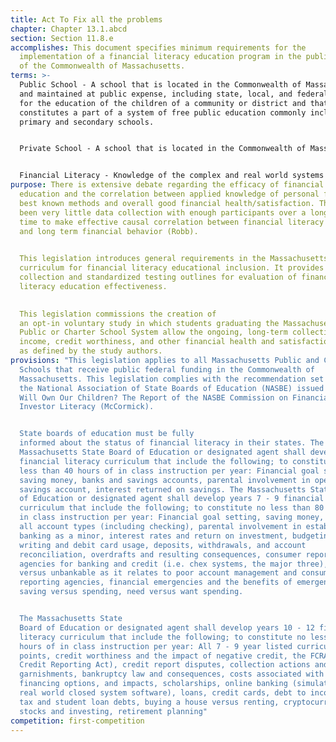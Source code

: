 ```yaml
---
title: Act To Fix all the problems
chapter: Chapter 13.1.abcd
section: Section 11.8.e
accomplishes: This document specifies minimum requirements for the
  implementation of a financial literacy education program in the public schools
  of the Commonwealth of Massachusetts.
terms: >-
  Public School - A school that is located in the Commonwealth of Massachusetts
  and maintained at public expense, including state, local, and federal funding,
  for the education of the children of a community or district and that
  constitutes a part of a system of free public education commonly including
  primary and secondary schools. 


  Private School - A school that is located in the Commonwealth of Massachusetts and privately funded through parent paid tuition charges or sponsored by organizations of specific religious, cultural, ethnic, or other non-inclusive class demographics. Characterized by no allocation of public funds, no requirement to accept enrollment from the public, conflicting interest in separation of church and state matters. Curriculum - The aggregate of courses of study given in public schools. 


  Financial Literacy - Knowledge of the complex and real world systems involved in managing money on a daily basis, credit and credit worthiness, savings, budgeting, investments.
purpose: There is extensive debate regarding the efficacy of financial literacy
  education and the correlation between applied knowledge of personal finance
  best known methods and overall good financial health/satisfaction. There has
  been very little data collection with enough participants over a long enough
  time to make effective causal correlation between financial literacy education
  and long term financial behavior (Robb). 
  

  This legislation introduces general requirements in the Massachusetts K - 12 Public Education and Charter School
  curriculum for financial literacy educational inclusion. It provides data
  collection and standardized testing outlines for evaluation of financial
  literacy education effectiveness.
 

  This legislation commissions the creation of
  an opt-in voluntary study in which students graduating the Massachusetts
  Public or Charter School System allow the ongoing, long-term collection of
  income, credit worthiness, and other financial health and satisfaction metrics
  as defined by the study authors.
provisions: "This legislation applies to all Massachusetts Public and Charter
  Schools that receive public federal funding in the Commonwealth of
  Massachusetts. This legislation complies with the recommendation set forth by
  the National Association of State Boards of Education (NASBE) issued in Who
  Will Own Our Children? The Report of the NASBE Commission on Financial and
  Investor Literacy (McCormick).


  State boards of education must be fully
  informed about the status of financial literacy in their states. The
  Massachusetts State Board of Education or designated agent shall develop K - 6
  financial literacy curriculum that include the following; to constitute no
  less than 40 hours of in class instruction per year: Financial goal setting,
  saving money, banks and savings accounts, parental involvement in opening a
  savings account, interest returned on savings. The Massachusetts State Board
  of Education or designated agent shall develop years 7 - 9 financial literacy
  curriculum that include the following; to constitute no less than 80 hours of
  in class instruction per year: Financial goal setting, saving money, banks and
  all account types (including checking), parental involvement in establishing
  banking as a minor, interest rates and return on investment, budgeting, check
  writing and debit card usage, deposits, withdrawals, and account
  reconciliation, overdrafts and resulting consequences, consumer reporting
  agencies for banking and credit (i.e. chex systems, the major three), bankable
  versus unbankable as it relates to poor account management and consumer
  reporting agencies, financial emergencies and the benefits of emergency funds,
  saving versus spending, need versus want spending.


  The Massachusetts State
  Board of Education or designated agent shall develop years 10 - 12 financial
  literacy curriculum that include the following; to constitute no less than 120
  hours of in class instruction per year: All 7 - 9 year listed curriculum
  points, credit worthiness and the impact of negative credit, the FCRA (Fair
  Credit Reporting Act), credit report disputes, collection actions and
  garnishments, bankruptcy law and consequences, costs associated with college,
  financing options, and impacts, scholarships, online banking (simulated with
  real world closed system software), loans, credit cards, debt to income ratio,
  tax and student loan debts, buying a house versus renting, cryptocurrencies,
  stocks and investing, retirement planning"
competition: first-competition
---
```

